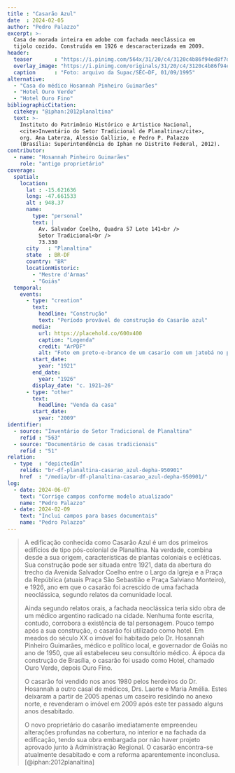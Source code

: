 ```yaml
---
title : "Casarão Azul"
date  : 2024-02-05
author: "Pedro Palazzo"
excerpt: >-
  Casa de morada inteira em adobe com fachada neoclássica em
  tijolo cozido. Construída em 1926 e descaracterizada em 2009.
header:
  teaser       : "https://i.pinimg.com/564x/31/20/c4/3120c4b86f94ed8f7d2d33f56d38cc0a.jpg"
  overlay_image: "https://i.pinimg.com/originals/31/20/c4/3120c4b86f94ed8f7d2d33f56d38cc0a.jpg"
  caption      : "Foto: arquivo da Supac/SEC–DF, 01/09/1995"
alternative:
  - "Casa do médico Hosannah Pinheiro Guimarães"
  - "Hotel Ouro Verde"
  - "Hotel Ouro Fino"
bibliographicCitation:
  citekey: "@iphan:2012planaltina"
  text: >-
    Instituto do Patrimônio Histórico e Artistico Nacional,
    <cite>Inventário do Setor Tradicional de Planaltina</cite>,
    org. Ana Laterza, Alessio Gallizio, e Pedro P. Palazzo
    (Brasília: Superintendência do Iphan no Distrito Federal, 2012).
contributor:
  - name: "Hosannah Pinheiro Guimarães"
    role: "antigo proprietário"
coverage:
  spatial:
    location:
      lat : -15.621636
      long: -47.661533
      alt : 948.37
      name:
        type: "personal"
        text: |
          Av. Salvador Coelho, Quadra 57 Lote 141<br />
          Setor Tradicional<br />
          73.330
      city   : "Planaltina"
      state  : BR-DF
      country: "BR"
      locationHistoric:
        - "Mestre d'Armas"
        - "Goiás"
  temporal:
    events:
      - type: "creation"
        text:
          headline: "Construção"
          text: "Período provável de construção do Casarão azul"
        media:
          url: https://placehold.co/600x400
          caption: "Legenda"
          credit: "ArPDF"
          alt: "Foto em preto-e-branco de um casario com um jatobá no primeiro plano"
        start_date:
          year: "1921"
        end_date:
          year: "1926"
        display_date: "c. 1921–26"
      - type: "other"
        text:
          headline: "Venda da casa"
        start_date:
          year: "2009"
identifier:
  - source: "Inventário do Setor Tradicional de Planaltina"
    refid : "563"
  - source: "Documentário de casas tradicionais"
    refid : "51"
relation:
  - type  : "depictedIn"
    relids: "br-df-planaltina-casarao_azul-depha-950901"
    href  : "/media/br-df-planaltina-casarao_azul-depha-950901/"
log:
  - date: 2024-06-07
    text: "Corrige campos conforme modelo atualizado"
    name: "Pedro Palazzo"
  - date: 2024-02-09
    text: "Inclui campos para bases documentais"
    name: "Pedro Palazzo"
---
```



> A edificação conhecida como Casarão Azul é um dos primeiros edifícios
> de tipo pós-colonial de Planaltina. Na verdade, combina desde a sua
> origem, características de plantas coloniais e ecléticas. Sua
> construção pode
> ser situada entre 1921, data da abertura do trecho da Avenida Salvador
> Coelho entre o Largo da Igreja e a Praça da República (atuais Praça São
> Sebastião e Praça Salviano Monteiro), e 1926, ano em que o casarão foi
> acrescido de uma fachada neoclássica, segundo relatos da comunidade
> local.
> 
> Ainda segundo relatos orais, a fachada neoclássica teria sido obra de um
> médico argentino radicado na cidade. Nenhuma fonte escrita, contudo,
> corrobora a existência de tal personagem. Pouco tempo após a sua
> construção, o casarão foi utilizado como hotel. Em meados do século XX o
> imóvel foi habitado pelo Dr. Hosannah Pinheiro Guimarães, médico e
> político local, e governador de Goiás no ano de 1950, que ali
> estabeleceu seu consultório médico. À época da construção de Brasília, o
> casarão foi usado como Hotel, chamado Ouro Verde, depois Ouro Fino.
> 
> O casarão foi vendido nos anos 1980 pelos herdeiros do Dr. Hosannah a
> outro casal de médicos, Drs. Laerte e Maria Amélia. Estes deixaram a
> partir de 2005 apenas um caseiro residindo no anexo norte, e revenderam
> o imóvel em 2009 após este ter passado alguns anos desabitado.
> 
> O novo proprietário do casarão imediatamente empreendeu alterações
> profundas na cobertura, no interior e na fachada da edificação, tendo
> sua obra embargada por não haver projeto aprovado junto à Administração
> Regional. O casarão encontra-se atualmente desabitado e com a reforma
> aparentemente inconclusa. [@iphan:2012planaltina]


